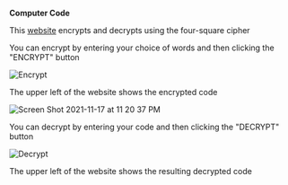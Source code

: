 **Computer Code**

This [website](https://www.dcode.fr/four-squares-cipher) encrypts and decrypts using the four-square cipher

You can encrypt by entering your choice of words and then clicking the "ENCRYPT" button

![Encrypt](https://user-images.githubusercontent.com/94381250/142356718-702b0fcd-a374-4dbf-8f10-890cdc7afe6a.png)

The upper left of the website shows the encrypted code

![Screen Shot 2021-11-17 at 11 20 37 PM](https://user-images.githubusercontent.com/94381250/142356809-6e1739c9-dd92-4592-bcff-7dbaf2b7bc5e.png)

You can decrypt by entering your code and then clicking the "DECRYPT" button

![Decrypt](https://user-images.githubusercontent.com/94381250/142357111-0e8e4f36-87f2-429c-be33-7963037902e5.png)

The upper left of the website shows the resulting decrypted code

